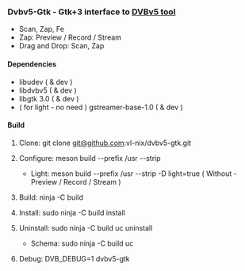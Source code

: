 ### Dvbv5-Gtk - Gtk+3 interface to [DVBv5 tool](https://www.linuxtv.org/wiki/index.php/DVBv5_Tools)

* Scan, Zap, Fe
* Zap: Preview / Record / Stream
* Drag and Drop: Scan, Zap

#### Dependencies

* libudev ( & dev )
* libdvbv5 ( & dev )
* libgtk 3.0 ( & dev )
* ( for light - no need ) gstreamer-base-1.0 ( & dev )

#### Build

1. Clone: git clone git@github.com:vl-nix/dvbv5-gtk.git

2. Configure: meson build --prefix /usr --strip
   * Light: meson build --prefix /usr --strip -D light=true ( Without - Preview / Record / Stream )

3. Build: ninja -C build

4. Install: sudo ninja -C build install

5. Uninstall: sudo ninja -C build uc uninstall
   * Schema: sudo ninja -C build uc

6. Debug: DVB_DEBUG=1 dvbv5-gtk

